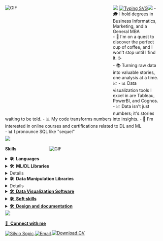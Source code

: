 <!-- What I do -->
<img src="https://user-images.githubusercontent.com/73097560/115834477-dbab4500-a447-11eb-908a-139a6edaec5c.gif">
<a href="https://git.io/typing-svg">
  <img src="https://readme-typing-svg.demolab.com?font=Fira+Code&duration=2500&pause=100&color=1538F7&center=left&width=435&lines=Data+Science;Data+Visualization;Data+Engineering;Data+Analysis;Marketing" alt="Typing SVG" /></a><img src="https://user-images.githubusercontent.com/73097560/115834477-dbab4500-a447-11eb-908a-139a6edaec5c.gif">

<img align="left" alt="GIF" src="https://i.imgur.com/6bJkPh0.gif" width="350px" height="360px" />
- 🎓 I hold degrees in Business Informatics, Marketing, and a General MBA <br>
- 🚀 I'm on a quest to discover the perfect cup of coffee,  and I won't stop until I find it. ☕ <br>
- 📚 Turning raw data into valuable stories, one analysis at a time. 📈
- 📊 Data visualization tools I excel in are Tableau, PowerBI, and Cognos. <br>
- 📈 Data isn't just numbers; it's stories waiting to be told.
- 📊 My code transforms numbers into insights.
- 🏫 I'm interested in online courses and certifications related to DL and ML <br>
- 📊 I pronounce SQL like "sequel" <br>

<img src="https://user-images.githubusercontent.com/73097560/115834477-dbab4500-a447-11eb-908a-139a6edaec5c.gif">



<!--  
the intro to my profile should go here
https://imgur.com/t/animated_gif/QlKudMk this is the one that needs to be transferred into a gif
https://i.imgur.com/9phU1la.gif
https://i.imgur.com/rxlAued.gif
https://imgur.com/t/gif/dKz20dJ to the right gif
https://imgur.com/t/gif/XcBelEE another skills gif
https://i.imgur.com/1Xn3FX9.mp4 the don

https://github.com/adam-p/markdown-here/wiki/Markdown-Cheatsheet



-->

**Skills**
<img align="right" alt="GIF" src="https://raw.githubusercontent.com/rahul-jha98/rahul-jha98/main/techstack.gif" width="360px"/>


<details>  
  <summary><b>🛠️&nbsp;&nbsp;Languages </b></summary>
  <br/>
  <img src=https://cdn4.iconfinder.com/data/icons/logos-and-brands/512/267_Python_logo-512.png
 alt="Python" width="55" height="55"/> </a> <a href="https://www.python.org/" target="_blank"><img src=https://www.vectorlogo.zone/logos/git-scm/git-scm-icon.svg
 alt="git" width="55" height="55"/> </a> <a href="https://git-scm.com/" target="_blank"><img src=https://cdn4.iconfinder.com/data/icons/logos-and-brands/512/285_R_Project_logo-512.png
 alt="R" width="55" height="55"/> </a> <a href="https://www.r-project.org/" target="_blank"><img src=https://www.svgrepo.com/show/331760/sql-database-generic.svg
alt="SQL" width="55" height="55"/> </a><img src=https://cdn4.iconfinder.com/data/icons/small-n-flat/24/terminal-512.png
="Bash/CL" width="55" height="55"/> </a>  
</details>
<details>
  <summary><b>🛠️&nbsp;&nbsp;ML/DL Libraries </b></summary>
  <br/>
<img src=https://raw.githubusercontent.com/scikit-learn/scikit-learn/main/doc/logos/scikit-learn-logo-without-subtitle.svg
 alt="scikit-learn" width="55" height="55"/> </a> <a href="https://scikit-learn.org/stable/index.html" target="_blank"><img src=https://spark.apache.org/docs/latest/api/python/_static/spark-logo-reverse.png
 alt="PySpark" width="80" height="55"/> </a> <a href="https://spark.apache.org/docs/latest/api/python/index.html" target="_blank"> 
<img src=https://imbalanced-learn.org/stable/_static/logo_wide.png
 alt="Imbalanced learn" width="150" height="55"/> </a> <a href="https://imbalanced-learn.org/stable/#" target="_blank"><img src=https://www.vectorlogo.zone/logos/tensorflow/tensorflow-icon.svg
 alt="Tensorflow Keras" width="45" height="55"/> </a> <a href="https://www.tensorflow.org/" target="_blank"><img src=https://raw.githubusercontent.com/ssopic/ssopic/6d45c5bd5e880c74fcad6325c440550f7aa70798/openai-logomark.svg
 alt="OpenAI" width="55" height="55"/> </a> <a href="https://openai.com/" target="_blank"> 
</details>
<details>
  <summary><b>🛠️&nbsp;&nbsp;Data Visualization Libraries </b></summary>
<img src=https://raw.githubusercontent.com/mwaskom/seaborn/fbc44d57b34dadbea765da3ae3d52cf4fa6effbf/doc/_static/logo-mark-lightbg.svg
="Seaborn" width="55" height="55"/> </a><img src=https://matplotlib.org/stable/_images/sphx_glr_logos2_001.png
="Matplotlib" width="55" height="55"/> </a><img src=https://python-visualization.github.io/folium/latest/_static/folium_logo.png
="Folium" width="55" height="55"/> </a><img src=https://ggplot2.tidyverse.org/logo.png
="GGplot2" width="55" height="55"/> </a>
</details>
<details>
  <summary><b>🛠️&nbsp;&nbsp;Data Manipulation Libraries </b></summary>
  <br/>
<img src=https://raw.githubusercontent.com/numpy/numpy/main/branding/logo/secondary/numpylogo2.svg alt="numpy" width="55" height="55"/> </a> <a href="https://www.numpy.com/" target="_blank"><img src=https://pandas.pydata.org/static/img/pandas_secondary_white.svg
 alt="pandas" width="55" height="55"/> </a> <a href="https://www.pandas.com/" target="_blank"><img src=https://upload.wikimedia.org/wikipedia/commons/d/d3/Toolbaricon_RegEx.svg
 alt="Regex" width="150" height="55"/> 
   
</details>
   
<details>
  <summary><b>🛠️&nbsp;&nbsp;Databases (libraries) </b></summary>
  <br/>

<img src=https://www.vectorlogo.zone/logos/postgresql/postgresql-ar21.svg
 alt="postgreSQL" width="110" height="55"/> </a> <a href="https://www.postgresql.org/" target="_blank"><img src=https://spark.apache.org/docs/latest/api/python/_static/spark-logo-reverse.png
 alt="PySpark" width="80" height="55"/> </a> <a href="https://spark.apache.org/docs/latest/api/python/index.html" target="_blank"><img src=https://raw.githubusercontent.com/devicons/devicon/master/icons/mysql/mysql-original.svg alt="mysql" width="55" height="55"/> </a> <a href="https://www.mysql.com/" target="_blank"> 

</details>
<details>
  <summary><b>🛠️&nbsp;&nbsp;Data Visualization Software </b></summary>
  <br/>

![](https://img.shields.io/badge/Tableau-green)![](https://img.shields.io/badge/PowerBI-green)![](https://img.shields.io/badge/Cognos-green)


</details>

</details>
<details>
  <summary><b>🛠️&nbsp;&nbsp;Soft skills </b></summary>
  <br/>
  
![](https://img.shields.io/badge/Prompt_Engineering-green) ![](https://img.shields.io/badge/Presenting-green) ![](https://img.shields.io/badge/Brainstorming-green) ![](https://img.shields.io/badge/Collaboration-green) ![](https://img.shields.io/badge/Problem_Solving-green)
</details>


<details>
  <summary><b>🛠️&nbsp;&nbsp;Design and documentation </b></summary>
  <br/>
  
![](https://img.shields.io/badge/Data_Flow_Diagrams-green) ![](https://img.shields.io/badge/UML-green) ![](https://img.shields.io/badge/EER-green) ![](https://img.shields.io/badge/Jupyter-green)
  </details>

<img src="https://user-images.githubusercontent.com/73097560/115834477-dbab4500-a447-11eb-908a-139a6edaec5c.gif">

  

🔗 &nbsp;**Connect with me**


<a href="https://www.linkedin.com/in/silvio-sopic/" target="blank">
  <img src="https://raw.githubusercontent.com/rahuldkjain/github-profile-readme-generator/master/src/images/icons/Social/linked-in-alt.svg" alt="Silvio Sopic" height="30" width="40" style="vertical-align: middle;" />
</a>
<a href="mailto:silvio.sopic@gmail.com">
  <img src="https://raw.githubusercontent.com/Ishaan28malik/react-gmail-logo/master/src/Assets/gmail.png" alt="Email" height="30" width="40" style="vertical-align: middle;" />
</a>
<a href="https://github.com/ssopic/ssopic/blob/main/Sopic_CV%20(1).pdf" target="blank" allign="center">
  <img src="https://tse1.mm.bing.net/th?id=OIP.lKS6QXGTekDMTVTcUEGyqwHaHa&pid=Api&P=0&h=220" alt="Download CV" width="40" height="30" />
</a>


</a>
